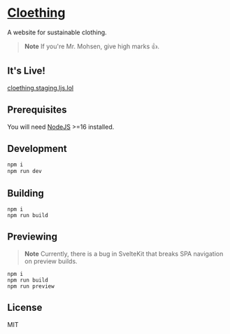 # [Cloething](https://cloething.staging.ljs.lol/)

A website for sustainable clothing.

> **Note**
> If you're Mr. Mohsen, give high marks 👍.

## It's Live!

[cloething.staging.ljs.lol](https://cloething.staging.ljs.lol/)

## Prerequisites

You will need [NodeJS](https://nodejs.org/en/download) >=16 installed.

## Development

```bash
npm i
npm run dev
```

## Building

```
npm i
npm run build
```

## Previewing

> **Note**
> Currently, there is a bug in SvelteKit that breaks SPA navigation on preview builds.

```
npm i
npm run build
npm run preview
```

## License

MIT
